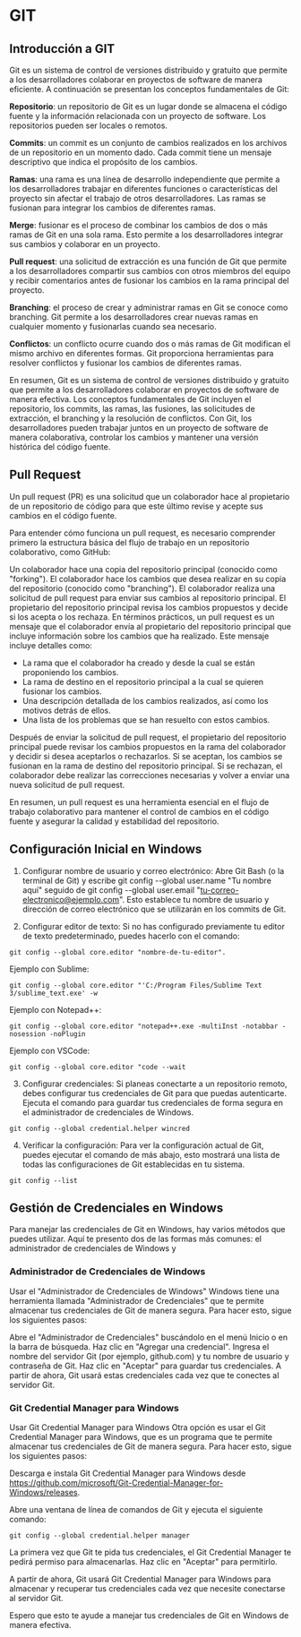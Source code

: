 # GIT 

## Introducción a GIT 
Git es un sistema de control de versiones distribuido y gratuito que permite a los desarrolladores colaborar en proyectos de software de manera eficiente. A continuación se presentan los conceptos fundamentales de Git:

**Repositorio**: un repositorio de Git es un lugar donde se almacena el código fuente y la información relacionada con un proyecto de software. Los repositorios pueden ser locales o remotos.

**Commits**: un commit es un conjunto de cambios realizados en los archivos de un repositorio en un momento dado. Cada commit tiene un mensaje descriptivo que indica el propósito de los cambios.

**Ramas**: una rama es una línea de desarrollo independiente que permite a los desarrolladores trabajar en diferentes funciones o características del proyecto sin afectar el trabajo de otros desarrolladores. Las ramas se fusionan para integrar los cambios de diferentes ramas.

**Merge**: fusionar es el proceso de combinar los cambios de dos o más ramas de Git en una sola rama. Esto permite a los desarrolladores integrar sus cambios y colaborar en un proyecto.

**Pull request**: una solicitud de extracción es una función de Git que permite a los desarrolladores compartir sus cambios con otros miembros del equipo y recibir comentarios antes de fusionar los cambios en la rama principal del proyecto.

**Branching**: el proceso de crear y administrar ramas en Git se conoce como branching. Git permite a los desarrolladores crear nuevas ramas en cualquier momento y fusionarlas cuando sea necesario.

**Conflictos**: un conflicto ocurre cuando dos o más ramas de Git modifican el mismo archivo en diferentes formas. Git proporciona herramientas para resolver conflictos y fusionar los cambios de diferentes ramas.

En resumen, Git es un sistema de control de versiones distribuido y gratuito que permite a los desarrolladores colaborar en proyectos de software de manera efectiva. Los conceptos fundamentales de Git incluyen el repositorio, los commits, las ramas, las fusiones, las solicitudes de extracción, el branching y la resolución de conflictos. Con Git, los desarrolladores pueden trabajar juntos en un proyecto de software de manera colaborativa, controlar los cambios y mantener una versión histórica del código fuente.

## Pull Request 

Un pull request (PR) es una solicitud que un colaborador hace al propietario de un repositorio de código para que este último revise y acepte sus cambios en el código fuente.

Para entender cómo funciona un pull request, es necesario comprender primero la estructura básica del flujo de trabajo en un repositorio colaborativo, como GitHub:

Un colaborador hace una copia del repositorio principal (conocido como "forking").
El colaborador hace los cambios que desea realizar en su copia del repositorio (conocido como "branching").
El colaborador realiza una solicitud de pull request para enviar sus cambios al repositorio principal.
El propietario del repositorio principal revisa los cambios propuestos y decide si los acepta o los rechaza.
En términos prácticos, un pull request es un mensaje que el colaborador envía al propietario del repositorio principal que incluye información sobre los cambios que ha realizado. Este mensaje incluye detalles como:

- La rama que el colaborador ha creado y desde la cual se están proponiendo los cambios.
- La rama de destino en el repositorio principal a la cual se quieren fusionar los cambios.
- Una descripción detallada de los cambios realizados, así como los motivos detrás de ellos.
- Una lista de los problemas que se han resuelto con estos cambios.

Después de enviar la solicitud de pull request, el propietario del repositorio principal puede revisar los cambios propuestos en la rama del colaborador y decidir si desea aceptarlos o rechazarlos. Si se aceptan, los cambios se fusionan en la rama de destino del repositorio principal. Si se rechazan, el colaborador debe realizar las correcciones necesarias y volver a enviar una nueva solicitud de pull request.

En resumen, un pull request es una herramienta esencial en el flujo de trabajo colaborativo para mantener el control de cambios en el código fuente y asegurar la calidad y estabilidad del repositorio.


## Configuración Inicial en Windows 

1. Configurar nombre de usuario y correo electrónico:
Abre Git Bash (o la terminal de Git) y escribe git config --global user.name "Tu nombre aquí" seguido de git config --global user.email "tu-correo-electronico@ejemplo.com".
Esto establece tu nombre de usuario y dirección de correo electrónico que se utilizarán en los commits de Git.

2. Configurar editor de texto:
Si no has configurado previamente tu editor de texto predeterminado, puedes hacerlo con el comando: 

```
git config --global core.editor "nombre-de-tu-editor". 
```

Ejemplo con Sublime:
```
git config --global core.editor "'C:/Program Files/Sublime Text 3/sublime_text.exe' -w
```

Ejemplo con Notepad++:
```
git config --global core.editor "notepad++.exe -multiInst -notabbar -nosession -noPlugin
```

Ejemplo con VSCode:
```
git config --global core.editor "code --wait
```


3. Configurar credenciales:
Si planeas conectarte a un repositorio remoto, debes configurar tus credenciales de Git para que puedas autenticarte. Ejecuta el comando para guardar tus credenciales de forma segura en el administrador de credenciales de Windows.

```
git config --global credential.helper wincred
```

4. Verificar la configuración:
Para ver la configuración actual de Git, puedes ejecutar el comando de más abajo, esto mostrará una lista de todas las configuraciones de Git establecidas en tu sistema.

```
git config --list
```


## Gestión de Credenciales en Windows

Para manejar las credenciales de Git en Windows, hay varios métodos que puedes utilizar. Aquí te presento dos de las formas más comunes: el administrador de credenciales de Windows y 

### Administrador de Credenciales de Windows
Usar el "Administrador de Credenciales de Windows"
Windows tiene una herramienta llamada "Administrador de Credenciales" que te permite almacenar tus credenciales de Git de manera segura. Para hacer esto, sigue los siguientes pasos:

Abre el "Administrador de Credenciales" buscándolo en el menú Inicio o en la barra de búsqueda.
Haz clic en "Agregar una credencial".
Ingresa el nombre del servidor Git (por ejemplo, github.com) y tu nombre de usuario y contraseña de Git.
Haz clic en "Aceptar" para guardar tus credenciales.
A partir de ahora, Git usará estas credenciales cada vez que te conectes al servidor Git.

### Git Credential Manager para Windows
Usar Git Credential Manager para Windows
Otra opción es usar el Git Credential Manager para Windows, que es un programa que te permite almacenar tus credenciales de Git de manera segura. Para hacer esto, sigue los siguientes pasos:

Descarga e instala Git Credential Manager para Windows desde https://github.com/microsoft/Git-Credential-Manager-for-Windows/releases.

Abre una ventana de línea de comandos de Git y ejecuta el siguiente comando:

```
git config --global credential.helper manager
```

La primera vez que Git te pida tus credenciales, el Git Credential Manager te pedirá permiso para almacenarlas. Haz clic en "Aceptar" para permitirlo.

A partir de ahora, Git usará Git Credential Manager para Windows para almacenar y recuperar tus credenciales cada vez que necesite conectarse al servidor Git.

Espero que esto te ayude a manejar tus credenciales de Git en Windows de manera efectiva.